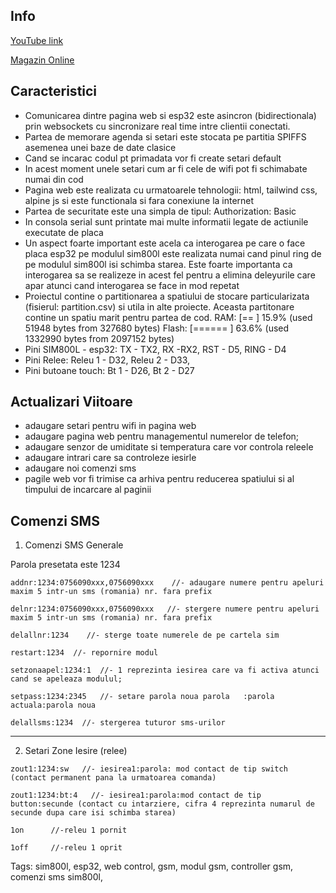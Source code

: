 ## Info

[YouTube link](https://youtu.be/S8kBtNYq9mw)

[Magazin Online](https://componente.eu)

## Caracteristici 

  - Comunicarea dintre pagina web si esp32 este asincron (bidirectionala) prin websockets cu sincronizare real time intre clientii conectati.
  - Partea de memorare agenda si setari este stocata pe partitia SPIFFS asemenea unei baze de date clasice
  - Cand se incarac codul pt primadata vor fi create setari default
  - In acest moment unele setari cum ar fi cele de wifi pot fi schimabate numai din cod 
  - Pagina web este realizata cu urmatoarele tehnologii: html, tailwind css, alpine js si este functionala si fara conexiune la internet
  - Partea de securitate este una simpla de tipul: Authorization: Basic
  - In consola serial sunt printate mai multe informatii legate de actiunile executate de placa
  - Un aspect foarte important este acela ca interogarea pe care o face placa esp32 
    pe modulul sim800l este realizata numai cand pinul ring de pe modulul sim800l isi schimba starea. Este foarte importanta ca interogarea
    sa se realizeze in acest fel pentru a elimina deleyurile care apar atunci cand interogarea se face in mod repetat
  - Proiectul contine o partitionarea a spatiului de stocare particularizata (fisierul: partition.csv) si utila in alte proiecte.
    Aceasta partitonare contine un spatiu marit pentru partea de cod. 
      RAM:   [==        ]  15.9% (used 51948 bytes from 327680 bytes)
      Flash: [======    ]  63.6% (used 1332990 bytes from 2097152 bytes)
  - Pini SIM800L - esp32: TX - TX2, RX -RX2, RST - D5, RING - D4 
  - Pini Relee: Releu 1 - D32, Releu 2 - D33, 
  - Pini butoane touch: Bt 1 - D26, Bt 2 - D27

## Actualizari Viitoare 



  - adaugare setari pentru wifi in pagina web
  - adaugare  pagina web pentru managementul numerelor de telefon;
  - adaugare senzor de umiditate si temperatura care vor controla releele
  - adaugare intrari care sa controleze iesirle 
  - adaugare noi comenzi sms
  - pagile web vor fi trimise ca arhiva pentru reducerea spatiului si al  timpului de incarcare al paginii

 

## Comenzi SMS



1. Comenzi SMS Generale 

Parola presetata este 1234

```
addnr:1234:0756090xxx,0756090xxx    //- adaugare numere pentru apeluri maxim 5 intr-un sms (romania) nr. fara prefix

delnr:1234:0756090xxx,0756090xxx   //- stergere numere pentru apeluri maxim 5 intr-un sms (romania) nr. fara prefix

delallnr:1234    //- sterge toate numerele de pe cartela sim 

restart:1234  //- repornire modul 

setzonaapel:1234:1  //- 1 reprezinta iesirea care va fi activa atunci cand se apeleaza modulul;

setpass:1234:2345   //- setare parola noua parola   :parola actuala:parola noua

delallsms:1234  //- stergerea tuturor sms-urilor    
```




---------------------

 2. Setari Zone Iesire (relee)

```
zout1:1234:sw   //- iesirea1:parola: mod contact de tip switch (contact permanent pana la urmatoarea comanda)

zout1:1234:bt:4   //- iesirea1:parola:mod contact de tip button:secunde (contact cu intarziere, cifra 4 reprezinta numarul de secunde dupa care isi schimba starea)                                                                                   

1on      //-releu 1 pornit

1off     //-releu 1 oprit
```


Tags: sim800l, esp32, web control, gsm, modul gsm, controller gsm, comenzi sms sim800l, 


 